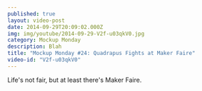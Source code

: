 ```yaml
---
published: true
layout: video-post
date: 2014-09-29T20:09:02.000Z
img: img/youtube/2014-09-29-V2f-u03qkV0.jpg
category: Mockup Monday
description: Blah
title: "Mockup Monday #24: Quadrapus Fights at Maker Faire"
video-id: "V2f-u03qkV0"
---
```

Life's not fair, but at least there's Maker Faire.
